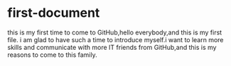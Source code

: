 # first-document
this is my first time to come to GitHub,hello everybody,and this is my first file.
i am glad to have such a time to introduce myself.i want to learn more skills and communicate with more IT friends from GitHub,and this is my reasons to come to this family.
